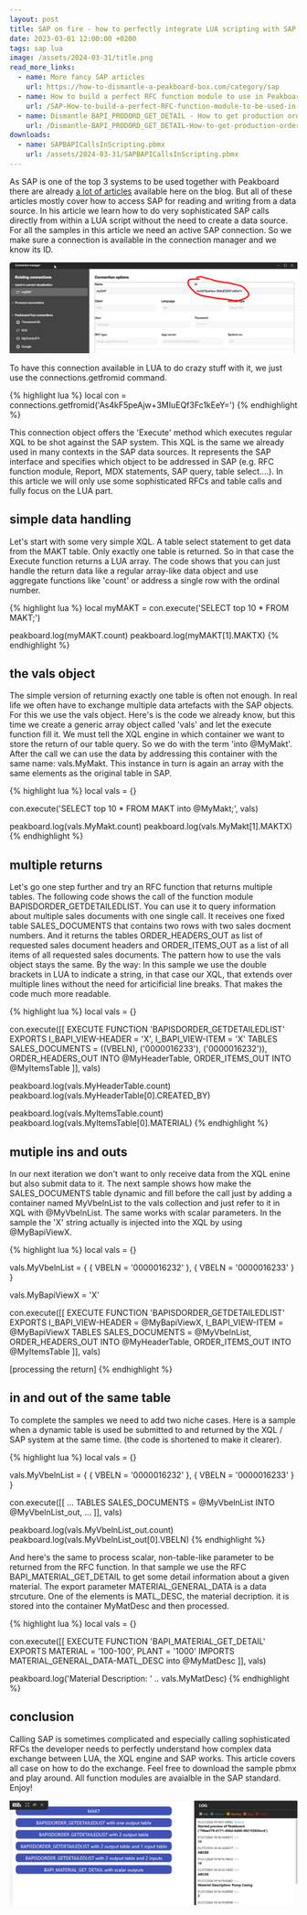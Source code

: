 ```yaml
---
layout: post
title: SAP on fire - how to perfectly integrate LUA scripting with SAP
date: 2023-03-01 12:00:00 +0200
tags: sap lua
image: /assets/2024-03-31/title.png
read_more_links:
  - name: More fancy SAP articles
    url: https://how-to-dismantle-a-peakboard-box.com/category/sap
  - name: How to build a perfect RFC function module to use in Peakboard
    url: /SAP-How-to-build-a-perfect-RFC-function-module-to-be-used-in-Peakboard.html
  - name: Dismantle BAPI_PRODORD_GET_DETAIL - How to get production order details from SAP
    url: /Dismantle-BAPI_PRODORD_GET_DETAIL-How-to-get-production-order-details-from-SAP.html
downloads:
  - name: SAPBAPICallsInScripting.pbmx
    url: /assets/2024-03-31/SAPBAPICallsInScripting.pbmx
---
```

As SAP is one of the top 3 systems to be used together with Peakboard there are already [a lot of articles](https://how-to-dismantle-a-peakboard-box.com/category/sap) available here on the blog. But all of these articles mostly cover how to access SAP for reading and writing from a data source. In his article we learn how to do very sophisticated SAP calls directly from within a LUA script without the need to create a data source. For all the samples in this article we need an active SAP connection. So we make sure a connection is available in the connection manager and we know its ID. 

![image](/assets/2024-03-31/010.png)

To have this connection available in LUA to do crazy stuff with it, we just use the connections.getfromid command.

{% highlight lua %}
local con = connections.getfromid('As4kF5peAjw+3MIuEQf3Fc1kEeY=')
{% endhighlight %}

This connection object offers the 'Execute' method which executes regular XQL to be shot against the SAP system. This XQL is the same we already used in many contexts in the SAP data sources. It represents the SAP interface and specifies which object to be addressed in SAP (e.g. RFC function module, Report, MDX statements, SAP query, table select....). In this article we will only use some sophisticated RFCs and table calls and fully focus on the LUA part.

## simple data handling

Let's start with some very simple XQL. A table select statement to get data from the MAKT table. Only exactly one table is returned. So in that case the Execute function returns a LUA array. The code shows that you can just handle the return data like a regular array-like data object and use aggregate functions like 'count' or address a single row with the ordinal number. 

{% highlight lua %}
local myMAKT = con.execute('SELECT top 10 * FROM MAKT;')

peakboard.log(myMAKT.count)
peakboard.log(myMAKT[1].MAKTX)
{% endhighlight %}

## the vals object

The simple version of returning exactly one table is often not enough. In real life we often have to exchange multiple data artefacts with the SAP objects. For this we use the vals object. Here's is the code we already know, but this time we create a generic array object called 'vals' and let the execute function fill it. We must tell the XQL engine in which container we want to store the return of our table query. So we do with the term 'into @MyMakt'. After the call we can use the data by addressing this container with the same name: vals.MyMakt. This instance in turn is again an array with the same elements as the original table in SAP. 

{% highlight lua %}
local vals = {}

con.execute('SELECT top 10 * FROM MAKT into @MyMakt;', vals)

peakboard.log(vals.MyMakt.count)
peakboard.log(vals.MyMakt[1].MAKTX)
{% endhighlight %}

## multiple returns

Let's go one step further and try an RFC function that returns multiple tables. The following code shows the call of the function module BAPISDORDER_GETDETAILEDLIST. You can use it to query information about multiple sales documents with one single call.
It receives one fixed table SALES_DOCUMENTS that contains two rows with two sales docment numbers. And it returns the tables ORDER_HEADERS_OUT as list of requested sales document headers and ORDER_ITEMS_OUT as a list of all items of all requested sales documents. The pattern how to use the vals object stays the same. By the way: In this sample we use the double brackets in LUA to indicate a string, in that case our XQL, that extends over multiple lines without the need for articificial line breaks. That makes the code much more readable.

{% highlight lua %}
local vals = {}

con.execute([[
EXECUTE FUNCTION 'BAPISDORDER_GETDETAILEDLIST'
  EXPORTS
    I_BAPI_VIEW-HEADER = 'X',
    I_BAPI_VIEW-ITEM   = 'X'
   TABLES
      SALES_DOCUMENTS = ((VBELN),
         ('0000016233'),
         ('0000016232')),
      ORDER_HEADERS_OUT INTO @MyHeaderTable,
	  ORDER_ITEMS_OUT INTO @MyItemsTable
  ]], vals)

peakboard.log(vals.MyHeaderTable.count)
peakboard.log(vals.MyHeaderTable[0].CREATED_BY)

peakboard.log(vals.MyItemsTable.count)
peakboard.log(vals.MyItemsTable[0].MATERIAL)
{% endhighlight %}

## mutiple ins and outs

In our next iteration we don't want to only receive data from the XQL enine but also submit data to it. The next sample shows how make the SALES_DOCUMENTS table dynamic and fill before the call just by adding a container named MyVbelnList to the vals  collection and just refer to it in XQL with @MyVbelnList. The same works with scalar parameters. In the sample the 'X' string actually is injected into the XQL by using @MyBapiViewX.

{% highlight lua %}
local vals = {}

vals.MyVbelnList = {
  { VBELN = '0000016232' },
  { VBELN = '0000016233' }
}

vals.MyBapiViewX = 'X'

con.execute([[
EXECUTE FUNCTION 'BAPISDORDER_GETDETAILEDLIST'
  EXPORTS
    I_BAPI_VIEW-HEADER = @MyBapiViewX,
    I_BAPI_VIEW-ITEM   = @MyBapiViewX
   TABLES
      SALES_DOCUMENTS = @MyVbelnList,
      ORDER_HEADERS_OUT INTO @MyHeaderTable,
	  ORDER_ITEMS_OUT INTO @MyItemsTable
  ]], vals)

[processing the return]
{% endhighlight %}

## in and out of the same table

To complete the samples we need to add two niche cases. Here is a sample when a dynamic table is used be submitted to and returned by the XQL / SAP system at the same time. (the code is shortened to make it clearer).

{% highlight lua %}
local vals = {}

vals.MyVbelnList = {
  { VBELN = '0000016232' },
  { VBELN = '0000016233' }
}

con.execute([[
...
   TABLES
      SALES_DOCUMENTS = @MyVbelnList INTO @MyVbelnList_out,
...
  ]], vals)

peakboard.log(vals.MyVbelnList_out.count)
peakboard.log(vals.MyVbelnList_out[0].VBELN)
{% endhighlight %}

And here's the same to process scalar, non-table-like parameter to be returned from the RFC function. In that sample we use the RFC BAPI_MATERIAL_GET_DETAIL to get some detail information about a given material. The export parameter MATERIAL_GENERAL_DATA is a data strcuture. One of the elements is MATL_DESC, the material decription. it is stored into the container MyMatDesc and then processed.

{% highlight lua %}
local vals = {}

con.execute([[
EXECUTE FUNCTION 'BAPI_MATERIAL_GET_DETAIL'
  EXPORTS
    MATERIAL = '100-100',
    PLANT = '1000'
   IMPORTS
      MATERIAL_GENERAL_DATA-MATL_DESC into @MyMatDesc
  ]], vals)

peakboard.log('Material Description: ' .. vals.MyMatDesc)
{% endhighlight %}

## conclusion

Calling SAP is sometimes complicated and especially calling sophisticated RFCs the developer needs to perfectly understand how complex data exchange between LUA, the XQL engine and SAP works. This article covers all case on how to do the exchange. Feel free to download the sample pbmx and play around. All function modules are avaialble in the SAP standard. Enjoy!

![image](/assets/2024-03-31/020.png)

